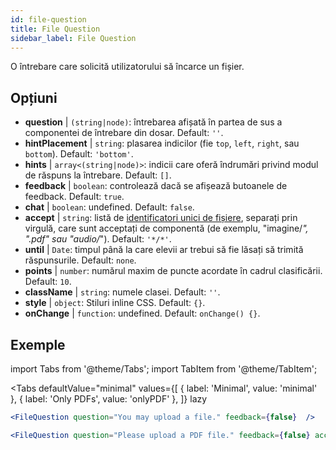 ```yaml
---
id: file-question 
title: File Question
sidebar_label: File Question
---
```


O întrebare care solicită utilizatorului să încarce un fișier.

## Opțiuni

* __question__ | `(string|node)`: întrebarea afișată în partea de sus a componentei de întrebare din dosar. Default: `''`.
* __hintPlacement__ | `string`: plasarea indicilor (fie `top`, `left`, `right`, sau `bottom`). Default: `'bottom'`.
* __hints__ | `array<(string|node)>`: indicii care oferă îndrumări privind modul de răspuns la întrebare. Default: `[]`.
* __feedback__ | `boolean`: controlează dacă se afișează butoanele de feedback. Default: `true`.
* __chat__ | `boolean`: undefined. Default: `false`.
* __accept__ | `string`: listă de [identificatori unici de fișiere](https://developer.mozilla.org/en-US/docs/Web/HTML/Element/input/file#unique_file_type_specifiers), separați prin virgulă, care sunt acceptați de componentă (de exemplu, "imagine/*", ".pdf" sau "audio/*"). Default: `'*/*'`.
* __until__ | `Date`: timpul până la care elevii ar trebui să fie lăsați să trimită răspunsurile. Default: `none`.
* __points__ | `number`: numărul maxim de puncte acordate în cadrul clasificării. Default: `10`.
* __className__ | `string`: numele clasei. Default: `''`.
* __style__ | `object`: Stiluri inline CSS. Default: `{}`.
* __onChange__ | `function`: undefined. Default: `onChange() {}`.


## Exemple

import Tabs from '@theme/Tabs';
import TabItem from '@theme/TabItem';

<Tabs
    defaultValue="minimal"
    values={[
        { label: 'Minimal', value: 'minimal' },
        { label: 'Only PDFs', value: 'onlyPDF' },
    ]}
    lazy
>

<TabItem value="minimal">

```jsx live
<FileQuestion question="You may upload a file." feedback={false}  />
```
</TabItem>

<TabItem value="onlyPDF">

```jsx live
<FileQuestion question="Please upload a PDF file." feedback={false} accept=".pdf" />
```

</TabItem>

</Tabs>
